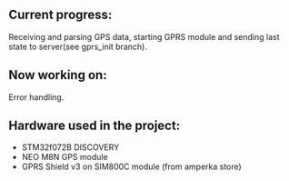 ## Current progress: 
Receiving and parsing GPS data, starting GPRS module and sending last state to server(see gprs_init branch).
## Now working on: 
Error handling.


## Hardware used in the project:
* STM32f072B DISCOVERY
* NEO M8N GPS module
* GPRS Shield v3 on SIM800C module (from amperka store)
